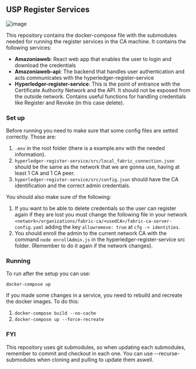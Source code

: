 ## USP Register Services

![image](https://user-images.githubusercontent.com/26912764/124205138-fe488280-dab6-11eb-9c97-7d5003050961.png)

This repository contains the docker-compose file with the submodules needed for running the register services in the CA machine.
It contains the following services:
* **Amazoniaweb**: React web app that enables the user to login and download the credentials
* **Amazoniaweb-api**: The backend that handles user authentication and acts communicates with the hyperledger-register-service
* **Hyperledger-register-service**: This is the point of entrance with the Certificate Authority Network and the API. It should not be exposed from the outside network. Contains useful functions for handling credentials like Register and Revoke (in this case delete).

### Set up

Before running you need to make sure that some config files are setted correctly. Those are:

1. `.env` in the root folder (there is a example.env with the needed information).
2. `hyperledger-register-service/src/local_fabric_connection.json` should be the same as the network that we are gonna use, having at least 1 CA and 1 CA peer.
3. `hyperledger-register-service/src/config.json` should have the CA identification and the correct admin credentials.

You should also make sure of the following:

1. If you want to be able to delete credentials so the user can register again if they are lost you must change the following file in your network `<network>/organizations/fabric-ca/<usedCA>/fabric-ca-server-config.yaml` adding the key `allowremove: true` at `cfg -> identities`.
2. You should enroll the admin to the current network CA with the command `node enrollAdmin.js` in the hyperledger-register-service src  folder. (Remember to do it again if the network changes).

### Running

To run after the setup you can use:

`docker-compose up`

If you made some changes in a service, you need to rebuild and recreate the docker images. To do this:
1. `docker-compose build --no-cache`
2. `docker-compose up --force-recreate`


### FYI

This repository uses git submodules, so when updating each submodules, remember to commit and checkout in each one.
You can use --recurse-submodules when cloning and pulling to update them aswell.
